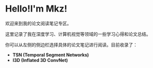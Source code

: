 # Hello!I'm Mkz!

欢迎来到我的论文阅读笔记专区。

这里记录了我在深度学习、计算机视觉等领域的一些学习心得和论文总结。

你可以从左侧的侧边栏选择具体的论文笔记进行阅读。目前收录了：

- **TSN (Temporal Segment Networks)**
- **I3D (Inflated 3D ConvNet)**